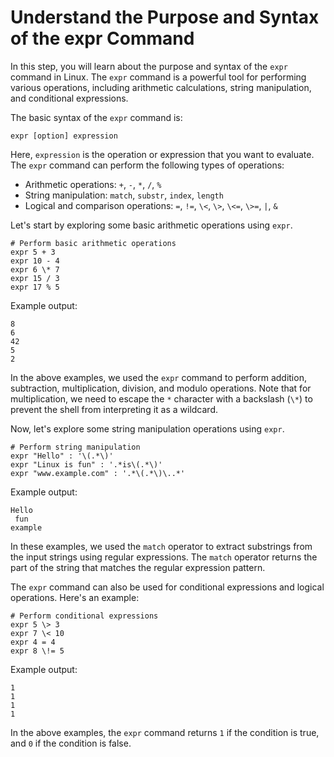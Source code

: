 # Understand the Purpose and Syntax of the expr Command

In this step, you will learn about the purpose and syntax of the `expr` command in Linux. The `expr` command is a powerful tool for performing various operations, including arithmetic calculations, string manipulation, and conditional expressions.

The basic syntax of the `expr` command is:

```
expr [option] expression
```

Here, `expression` is the operation or expression that you want to evaluate. The `expr` command can perform the following types of operations:

- Arithmetic operations: `+`, `-`, `*`, `/`, `%`
- String manipulation: `match`, `substr`, `index`, `length`
- Logical and comparison operations: `=`, `!=`, `\<`, `\>`, `\<=`, `\>=`, `|`, `&`

Let's start by exploring some basic arithmetic operations using `expr`.

```
# Perform basic arithmetic operations
expr 5 + 3
expr 10 - 4
expr 6 \* 7
expr 15 / 3
expr 17 % 5
```

Example output:

```
8
6
42
5
2
```

In the above examples, we used the `expr` command to perform addition, subtraction, multiplication, division, and modulo operations. Note that for multiplication, we need to escape the `*` character with a backslash (`\*`) to prevent the shell from interpreting it as a wildcard.

Now, let's explore some string manipulation operations using `expr`.

```
# Perform string manipulation
expr "Hello" : '\(.*\)'
expr "Linux is fun" : '.*is\(.*\)'
expr "www.example.com" : '.*\(.*\)\..*'
```

Example output:

```
Hello
 fun
example
```

In these examples, we used the `match` operator to extract substrings from the input strings using regular expressions. The `match` operator returns the part of the string that matches the regular expression pattern.

The `expr` command can also be used for conditional expressions and logical operations. Here's an example:

```
# Perform conditional expressions
expr 5 \> 3
expr 7 \< 10
expr 4 = 4
expr 8 \!= 5
```

Example output:

```
1
1
1
1
```

In the above examples, the `expr` command returns `1` if the condition is true, and `0` if the condition is false.
